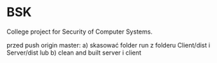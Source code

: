 # BSK
College project for Security of Computer Systems.

przed push origin master:
a) skasować folder run<liczby> z folderu Client/dist i Server/dist
lub
b) clean and built server i client